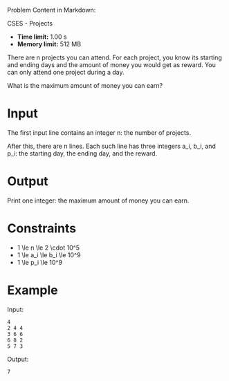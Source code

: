 Problem Content in Markdown:


CSES \- Projects




* **Time limit:** 1\.00 s
* **Memory limit:** 512 MB




There are n projects you can attend. For each project, you know its starting and ending days and the amount of money you would get as reward. You can only attend one project during a day.


What is the maximum amount of money you can earn?


Input
=====


The first input line contains an integer n: the number of projects.


After this, there are n lines. Each such line has three integers a\_i, b\_i, and p\_i: the starting day, the ending day, and the reward.


Output
======


Print one integer: the maximum amount of money you can earn.


Constraints
===========


* 1 \\le n \\le 2 \\cdot 10^5
* 1 \\le a\_i \\le b\_i \\le 10^9
* 1 \\le p\_i \\le 10^9


Example
=======


Input:



```
4
2 4 4
3 6 6
6 8 2
5 7 3

```

Output:



```
7

```
 
